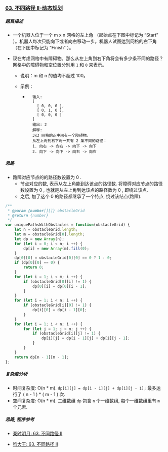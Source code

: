 ### [63. 不同路径 II-动态规划](https://leetcode-cn.com/problems/unique-paths-ii/)

##### 题目描述

* 一个机器人位于一个 m x n 网格的左上角 （起始点在下图中标记为 “Start” ）。机器人每次只能向下或者向右移动一步。机器人试图达到网格的右下角（在下图中标记为 “Finish” ）。

* 现在考虑网格中有障碍物。那么从左上角到右下角将会有多少条不同的路径？网格中的障碍物和空位置分别用 `1` 和 `0` 来表示。

    * 说明：m 和 n 的值均不超过 100。

    * 示例：

        * ```example
            输入:
            [
              [ 0, 0, 0 ],
              [ 0, 1, 0 ],
              [ 0, 0, 0 ]
            ]
            输出: 2
            解释:
            3x3 网格的正中间有一个障碍物。
            从左上角到右下角一共有 2 条不同的路径：
            1. 向右 -> 向右 -> 向下 -> 向下
            2. 向下 -> 向下 -> 向右 -> 向右
            ```



##### 思路

* 路障对应节点的的路径数设置为 0 .
    * 节点对应的数, 表示从左上角能到达该点的路径数. 将障碍对应节点的路径数设置为 0 , 也就是从左上角到达该点的路径数为 0 , 即绕过该点. 
    * 之后, 加了这个 0 的路径都继承了一个特点, 绕过该结点(路障).

```javascript
/**
 * @param {number[][]} obstacleGrid
 * @return {number}
 */
var uniquePathsWithObstacles = function(obstacleGrid) {
    let n = obstacleGrid.length;
    let m = obstacleGrid[0].length;
    let dp = new Array(n);
    for (let i = 0; i < n; i ++) {
        dp[i] = new Array(m).fill(0);
    }
    dp[0][0] = obstacleGrid[0][0] == 0 ? 1 : 0;
    if (dp[0][0] == 0) {
        return 0;
    }
    for (let i = 1; i < m; i ++) {
        if (obstacleGrid[0][i] != 1) {
            dp[0][i] = dp[0][i - 1];
        }
    }
    for (let i = 1; i < n; i ++) {
        if (obstacleGrid[i][0] != 1) {
            dp[i][0] = dp[i - 1][0];
        }
    }
    for (let i = 1; i < n; i ++) {
        for (let j = 1; j < m; j ++) {
            if (obstacleGrid[i][j] != 1) {
                dp[i][j] = dp[i - 1][j] + dp[i][j - 1];
            }
        }
    }
    return dp[n - 1][m - 1];
};
```



##### 复杂度分析

* 时间复杂度: O(n * m). `dp[i][j] = dp[i - 1][j] + dp[i][j - 1];` 最多运行了 ( n - 1 ) * ( m - 1 ) 次.
* 空间复杂度: O(n * m). 二维数组 `dp` 包含 `n` 个一维数组, 每个一维数组里有 `m` 个元素.



##### 思路, 程序参考

* [秦时明月: 63. 不同路径 II](https://leetcode-cn.com/problems/unique-paths-ii/solution/63-bu-tong-lu-jing-ii-by-alexer-660/)

* [狗大王: 63. 不同路径 II](https://leetcode-cn.com/problems/unique-paths-ii/solution/jian-ji-biao-ge-jie-shi-dong-tai-gui-hua-dpsi-lu-f/)
